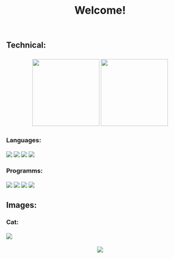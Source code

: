 <h1 align = "center">Welcome!<br><br>
 
<h2>Technical:<br><br>
 <div align = "center">
  <img height="180em" src = "https://github-readme-stats.vercel.app/api/top-langs/?username=greydatlenght&theme=dark&theme=radical">
  <img height="180em" src ="https://github-readme-stats.vercel.app/api?username=greydatlenght&show_icons=true&theme=radical">
 </div>
<h3>Languages:<br> 
<div><br>
 <img src = "https://camo.githubusercontent.com/b4385df332a8388555b70eaa0281f547690043483bb511483394dc227f4d63ad/68747470733a2f2f696d672e736869656c64732e696f2f62616467652f2d4a6176615363726970742d3333333333333f7374796c653d666f722d7468652d6261646765266c6f676f3d6a617661736372697074" style="max-width: 100%;">
 <img src = "https://camo.githubusercontent.com/01d63b85d7f578500992563f534bfea8da5ad523c963a1e6581a920444370cba/68747470733a2f2f696d672e736869656c64732e696f2f62616467652f2d507974686f6e2d3333333333333f7374796c653d666f722d7468652d6261646765266c6f676f3d707974686f6e" style="max-width: 100%;">
 <img src = "https://camo.githubusercontent.com/e9829fca409a6a4e7a65883a56c5f3e745a3ad04b476f4355d710057520b0fdc/68747470733a2f2f696d672e736869656c64732e696f2f62616467652f2d48544d4c352d3333333333333f7374796c653d666f722d7468652d6261646765266c6f676f3d48544d4c35" style="max-width: 100%;">
 <img src = "https://camo.githubusercontent.com/4b36f9d594c5fe41748c50da564019a4ad479ac6fc40706cec3d1d35379b42bd/68747470733a2f2f696d672e736869656c64732e696f2f62616467652f2d4353532d3333333333333f7374796c653d666f722d7468652d6261646765266c6f676f3d43535333266c6f676f436f6c6f723d313537324236" style="max-width: 100%;">
</div>
</div>
<h3>Programms:<br><br> 
<div>
 <img src = "https://img.shields.io/badge/Figma-343434?style=for-the-badge&logo=Figma" style="max-width: 100%;">
 <img src = "https://img.shields.io/badge/Visual%20Studio-Code-343434?style=for-the-badge&logo=VisualStudio" style="max-width: 100%;">
 <img src = "https://img.shields.io/badge/Photoshop-343434?style=for-the-badge&logo=AdobePhotoshop" style="max-width: 100%;">
 <img src = "https://img.shields.io/badge/Atom-343434?style=for-the-badge&logo=Atom" style="max-width: 100%;">
</div>
<h2>Images:<br>
 <h3>Cat:<br><br>
 <img src = "https://cdn.discordapp.com/attachments/979036650757820457/1064559788689727528/image.png" style = "min-width: 100%;">
<br><br>
<div align = "center"> <img src = "https://profile-counter.glitch.me/greydatlenght/count.svg"> </div>
  
  
<!--
**greydatlenght/greydatlenght** is a ✨ _special_ ✨ repository because its `README.md` (this file) appears on your GitHub profile.

Here are some ideas to get you started:

- 🔭 I’m currently working on ...
- 🌱 I’m currently learning ...
- 👯 I’m looking to collaborate on ...
- 🤔 I’m looking for help with ...
- 💬 Ask me about ...
- 📫 How to reach me: ...
- 😄 Pronouns: ...
- ⚡ Fun fact: ...
-->

